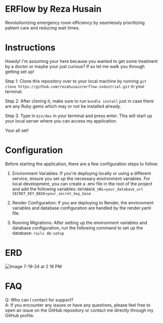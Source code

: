 # ERFlow by Reza Husain
Revolutionizing emergency room efficiency by seamlessly prioritizing patient care and reducing wait times.

# Instructions
Howdy! I'm assuming your here because you wanted to get some treatment by a doctor or maybe your just curious? If so let me walk you through getting set up!

Step 1: Clone this repository over to your local machine by running ```git clone https://github.com/rezahusain/erflow-industrial.git``` in your terminal.

Step 2: After cloning it, make sure to run ```bundle install``` just in case there are any Ruby gems which may or not be installed already.

Step 3. Type in ```bin/dev``` in your terminal and press enter. This will start up your local server where you can access my application.

Your all set! 

# Configuration
Before starting the application, there are a few configuration steps to follow:

1. Environment Variables:
If you're deploying locally or using a different service, ensure you set up the necessary environment variables. For local development, you can create a .env file in the root of the project and add the following variables:
```DATABASE_URL=your_database_url```<br>
```SECRET_KEY_BASE=your_secret_key_base```

2. Render Configuration:
If you are deploying to Render, the environment variables and database configuration are handled by the render.yaml file.

3. Running Migrations:
After setting up the environment variables and database configuration, run the following command to set up the database:
```rails db:setup```

# ERD
![Image 7-19-24 at 2 16 PM](https://github.com/user-attachments/assets/f961fd9d-0ceb-4034-b3bd-377917acced1)

# FAQ
Q: Who can I contact for support? <br>
A: If you encounter any issues or have any questions, please feel free to open an issue on the GitHub repository or contact me directly through my GitHub profile.
